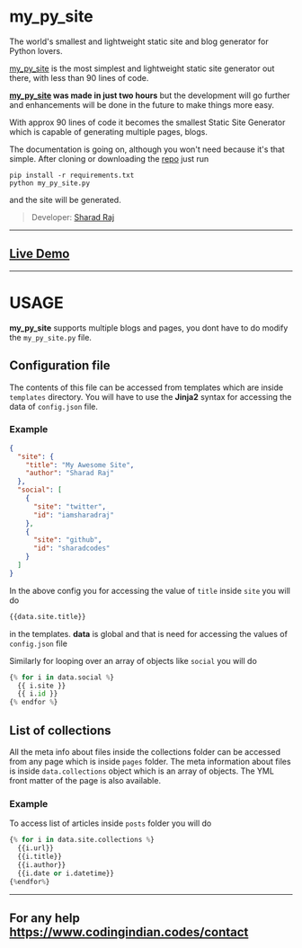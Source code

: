 # my_py_site

The world's smallest and lightweight static site and blog generator for Python lovers.

[my_py_site](https://github.com/sharadcodes/my_py_site) is the most 
simplest and lightweight static site generator out there, with less than
90 lines of code.

**[my_py_site](https://github.com/sharadcodes/my_py_site) was made in 
just two hours** but the development will go further and enhancements
will be done in the future to make things more easy.

With approx 90 lines of code it becomes the smallest Static Site 
Generator which is capable of generating multiple pages, blogs.

The documentation is going on, although you won't need because it's
that simple.
After cloning or downloading the [repo](https://github.com/sharadcodes/my_py_site) just run
```
pip install -r requirements.txt
python my_py_site.py
```
and the site will be generated.


>Developer: [Sharad Raj](https://sharadcodes.github.io)

---

## [Live Demo](https://mypysite.netlify.com/)

---

# USAGE

**my_py_site** supports multiple blogs and pages, you dont have to do modify the `my_py_site.py` file.

## Configuration file

The contents of this file can be accessed from templates which are inside `templates` directory. You will have to use the **Jinja2** syntax for accessing the data of `config.json` file.

### Example

```json
{
  "site": {
    "title": "My Awesome Site",
    "author": "Sharad Raj"
  },
  "social": [
    {
      "site": "twitter",
      "id": "iamsharadraj"
    },
    {
      "site": "github",
      "id": "sharadcodes"
    }    
  ]
}
```

In the above config you for accessing the value of `title` inside `site` you will do
```python
{{data.site.title}}
```
in the templates. **data** is global and that is need for accessing the values of `config.json` file

Similarly for looping over an array of objects like `social` you will do
```python
{% for i in data.social %}
  {{ i.site }}
  {{ i.id }}
{% endfor %}
```

## List of collections

All the meta info about files inside the collections folder can be accessed from any page which is inside `pages` folder.
The meta information about files is inside `data.collections` object which is an array of objects. The YML front matter of the page is also available.

### Example

To access list of articles inside `posts` folder you will do
```python
{% for i in data.site.collections %}
  {{i.url}}
  {{i.title}}
  {{i.author}}
  {{i.date or i.datetime}}
{%endfor%}
```

---

## For any help https://www.codingindian.codes/contact
